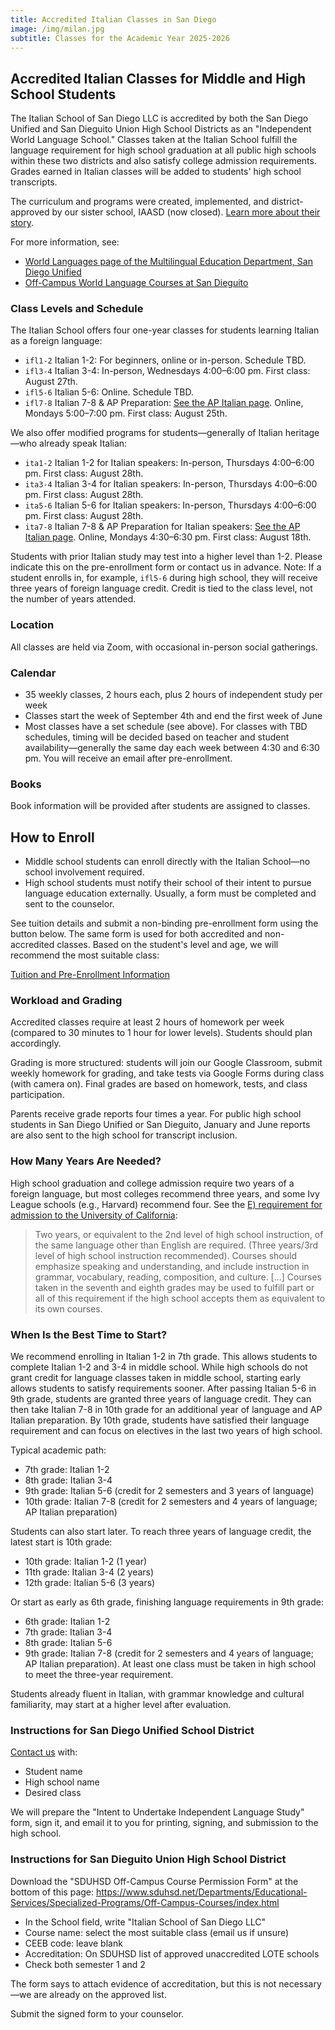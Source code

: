 ```yaml
---
title: Accredited Italian Classes in San Diego
image: /img/milan.jpg
subtitle: Classes for the Academic Year 2025-2026
---
```


## Accredited Italian Classes for Middle and High School Students

The Italian School of San Diego LLC is accredited by both the San Diego Unified and San Dieguito Union High School Districts as an "Independent World Language School." Classes taken at the Italian School fulfill the language requirement for high school graduation at all public high schools within these two districts and also satisfy college admission requirements. Grades earned in Italian classes will be added to students' high school transcripts.

The curriculum and programs were created, implemented, and district-approved by our sister school, IAASD (now closed). [Learn more about their story](/about/legacy-iaasd).

For more information, see:

* [World Languages page of the Multilingual Education Department, San Diego Unified](https://www.sdusdmed.org/projects/independent-world-languages-schools)
* [Off-Campus World Language Courses at San Dieguito](https://www.sduhsd.net/Departments/Educational-Services/Specialized-Programs/Off-Campus-Courses/Off-Campus-World-Language-Courses/index.html)

### Class Levels and Schedule

The Italian School offers four one-year classes for students learning Italian as a foreign language:

* `ifl1-2` Italian 1-2: For beginners, online or in-person. Schedule TBD.
* `ifl3-4` Italian 3-4: In-person, Wednesdays 4:00–6:00 pm. First class: August 27th.
* `ifl5-6` Italian 5-6: Online. Schedule TBD.
* `ifl7-8` Italian 7-8 & AP Preparation: [See the AP Italian page](/ap-italian-san-diego). Online, Mondays 5:00–7:00 pm. First class: August 25th.

We also offer modified programs for students—generally of Italian heritage—who already speak Italian:

* `ita1-2` Italian 1-2 for Italian speakers: In-person, Thursdays 4:00–6:00 pm. First class: August 28th.
* `ita3-4` Italian 3-4 for Italian speakers: In-person, Thursdays 4:00–6:00 pm. First class: August 28th.
* `ita5-6` Italian 5-6 for Italian speakers: In-person, Thursdays 4:00–6:00 pm. First class: August 28th.
* `ita7-8` Italian 7-8 & AP Preparation for Italian speakers: [See the AP Italian page](/ap-italian-san-diego). Online, Mondays 4:30–6:30 pm. First class: August 18th.

Students with prior Italian study may test into a higher level than 1-2. Please indicate this on the pre-enrollment form or contact us in advance. Note: If a student enrolls in, for example, `ifl5-6` during high school, they will receive three years of foreign language credit. Credit is tied to the class level, not the number of years attended.

### Location

All classes are held via Zoom, with occasional in-person social gatherings.

### Calendar

* 35 weekly classes, 2 hours each, plus 2 hours of independent study per week
* Classes start the week of September 4th and end the first week of June
* Most classes have a set schedule (see above). For classes with TBD schedules, timing will be decided based on teacher and student availability—generally the same day each week between 4:30 and 6:30 pm. You will receive an email after pre-enrollment.

### Books

Book information will be provided after students are assigned to classes.

## How to Enroll

* Middle school students can enroll directly with the Italian School—no school involvement required.
* High school students must notify their school of their intent to pursue language education externally. Usually, a form must be completed and sent to the counselor.

See tuition details and submit a non-binding pre-enrollment form using the button below. The same form is used for both accredited and non-accredited classes. Based on the student's level and age, we will recommend the most suitable class:

<div class="tc">
<a href="/enroll-accredited" class="btn raise">Tuition and Pre-Enrollment Information</a>
</div>

### Workload and Grading

Accredited classes require at least 2 hours of homework per week (compared to 30 minutes to 1 hour for lower levels). Students should plan accordingly.

Grading is more structured: students will join our Google Classroom, submit weekly homework for grading, and take tests via Google Forms during class (with camera on). Final grades are based on homework, tests, and class participation.

Parents receive grade reports four times a year. For public high school students in San Diego Unified or San Dieguito, January and June reports are also sent to the high school for transcript inclusion.

### How Many Years Are Needed?

High school graduation and college admission require two years of a foreign language, but most colleges recommend three years, and some Ivy League schools (e.g., Harvard) recommend four. See the [E) requirement for admission to the University of California](https://admission.universityofcalifornia.edu/admission-requirements/first-year-requirements/subject-requirement-a-g.html):

> Two years, or equivalent to the 2nd level of high school instruction, of the same language other than English are required. (Three years/3rd level of high school instruction recommended). Courses should emphasize speaking and understanding, and include instruction in grammar, vocabulary, reading, composition, and culture. [...] Courses taken in the seventh and eighth grades may be used to fulfill part or all of this requirement if the high school accepts them as equivalent to its own courses.

### When Is the Best Time to Start?

We recommend enrolling in Italian 1-2 in 7th grade. This allows students to complete Italian 1-2 and 3-4 in middle school. While high schools do not grant credit for language classes taken in middle school, starting early allows students to satisfy requirements sooner. After passing Italian 5-6 in 9th grade, students are granted three years of language credit. They can then take Italian 7-8 in 10th grade for an additional year of language and AP Italian preparation. By 10th grade, students have satisfied their language requirement and can focus on electives in the last two years of high school.

Typical academic path:

* 7th grade: Italian 1-2
* 8th grade: Italian 3-4
* 9th grade: Italian 5-6 (credit for 2 semesters and 3 years of language)
* 10th grade: Italian 7-8 (credit for 2 semesters and 4 years of language; AP Italian preparation)

Students can also start later. To reach three years of language credit, the latest start is 10th grade:

* 10th grade: Italian 1-2 (1 year)
* 11th grade: Italian 3-4 (2 years)
* 12th grade: Italian 5-6 (3 years)

Or start as early as 6th grade, finishing language requirements in 9th grade:

* 6th grade: Italian 1-2
* 7th grade: Italian 3-4
* 8th grade: Italian 5-6
* 9th grade: Italian 7-8 (credit for 2 semesters and 4 years of language; AP Italian preparation). At least one class must be taken in high school to meet the three-year requirement.

Students already fluent in Italian, with grammar knowledge and cultural familiarity, may start at a higher level after evaluation.

### Instructions for San Diego Unified School District

[Contact us](/contact) with:

* Student name
* High school name
* Desired class

We will prepare the "Intent to Undertake Independent Language Study" form, sign it, and email it to you for printing, signing, and submission to the high school.

### Instructions for San Dieguito Union High School District

Download the "SDUHSD Off-Campus Course Permission Form" at the bottom of this page:
<https://www.sduhsd.net/Departments/Educational-Services/Specialized-Programs/Off-Campus-Courses/index.html>

* In the School field, write "Italian School of San Diego LLC"
* Course name: select the most suitable class (email us if unsure)
* CEEB code: leave blank
* Accreditation: On SDUHSD list of approved unaccredited LOTE schools
* Check both semester 1 and 2

The form says to attach evidence of accreditation, but this is not necessary—we are already on the approved list.

Submit the signed form to your counselor.
